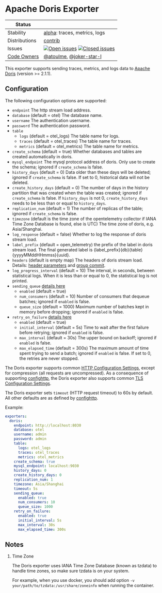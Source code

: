# Apache Doris Exporter
<!-- status autogenerated section -->
| Status        |           |
| ------------- |-----------|
| Stability     | [alpha]: traces, metrics, logs   |
| Distributions | [contrib] |
| Issues        | [![Open issues](https://img.shields.io/github/issues-search/open-telemetry/opentelemetry-collector-contrib?query=is%3Aissue%20is%3Aopen%20label%3Aexporter%2Fdoris%20&label=open&color=orange&logo=opentelemetry)](https://github.com/open-telemetry/opentelemetry-collector-contrib/issues?q=is%3Aopen+is%3Aissue+label%3Aexporter%2Fdoris) [![Closed issues](https://img.shields.io/github/issues-search/open-telemetry/opentelemetry-collector-contrib?query=is%3Aissue%20is%3Aclosed%20label%3Aexporter%2Fdoris%20&label=closed&color=blue&logo=opentelemetry)](https://github.com/open-telemetry/opentelemetry-collector-contrib/issues?q=is%3Aclosed+is%3Aissue+label%3Aexporter%2Fdoris) |
| [Code Owners](https://github.com/open-telemetry/opentelemetry-collector-contrib/blob/main/CONTRIBUTING.md#becoming-a-code-owner)    | [@atoulme](https://www.github.com/atoulme), [@joker-star-l](https://www.github.com/joker-star-l) |

[alpha]: https://github.com/open-telemetry/opentelemetry-collector/blob/main/docs/component-stability.md#alpha
[contrib]: https://github.com/open-telemetry/opentelemetry-collector-releases/tree/main/distributions/otelcol-contrib
<!-- end autogenerated section -->

This exporter supports sending traces, metrics, and logs data to [Apache Doris](https://doris.apache.org/) (version >= 2.1.1). 

## Configuration

The following configuration options are supported:

* `endpoint` The http stream load address.
* `database` (default = otel) The database name.
* `username` The authentication username.
* `password` The authentication password.
* `table`
  * `logs` (default = otel_logs) The table name for logs.
  * `traces` (default = otel_traces) The table name for traces.
  * `metrics` (default = otel_metrics) The table name for metrics.
* `create_schema` (default = true) Whether databases and tables are created automatically in doris.
* `mysql_endpoint` The mysql protocol address of doris. Only use to create the schema; ignored if `create_schema` is false.
* `history_days` (default = 0) Data older than these days will be deleted; ignored if `create_schema` is false. If set to 0, historical data will not be deleted.
* `create_history_days` (default = 0) The number of days in the history partition that was created when the table was created; ignored if `create_schema` is false. If `history_days` is not 0, `create_history_days` needs to be less than or equal to `history_days`.
* `replication_num` (default = 1) The number of replicas of the table; ignored if `create_schema` is false.
* `timezone` (default is the time zone of the opentelemetry collector if IANA Time Zone Database is found, else is UTC) The time zone of doris, e.g. Asia/Shanghai.
* `log_response` (default = false) Whether to log the response of doris stream load.
* `label_prefix` (default = open_telemetry) the prefix of the label in doris stream load. The final generated label is {label_prefix}{db}{table}{yyyyMMddHHmmss}{uuid}.
* `headers` (default is empty map) The headers of doris stream load. Details: [header parameters](https://doris.apache.org/docs/data-operate/import/import-way/stream-load-manual#load-configuration-parameters) and [group commit](https://doris.apache.org/docs/data-operate/import/import-way/group-commit-manual#stream-load).
* `log_progress_interval` (default = 10) The interval, in seconds, between statistical logs. When it is less than or equal to 0, the statistical log is not printed.
* `sending_queue`  [details here](https://github.com/open-telemetry/opentelemetry-collector/tree/main/exporter/exporterhelper#configuration)
  * `enabled` (default = true)
  * `num_consumers` (default = 10) Number of consumers that dequeue batches; ignored if `enabled` is false.
  * `queue_size` (default = 1000) Maximum number of batches kept in memory before dropping; ignored if `enabled` is false.
* `retry_on_failure` [details here](https://github.com/open-telemetry/opentelemetry-collector/tree/main/exporter/exporterhelper#configuration)
  * `enabled` (default = true)
  * `initial_interval` (default = 5s) Time to wait after the first failure before retrying; ignored if `enabled` is false.
  * `max_interval` (default = 30s) The upper bound on backoff; ignored if `enabled` is false.
  * `max_elapsed_time` (default = 300s) The maximum amount of time spent trying to send a batch; ignored if `enabled` is false. If set to 0, the retries are never stopped.

The Doris exporter supports common [HTTP Configuration Settings](https://github.com/open-telemetry/opentelemetry-collector/blob/main/config/confighttp/README.md#http-configuration-settings), except for compression (all requests are uncompressed). As a consequence of supporting [confighttp](https://github.com/open-telemetry/opentelemetry-collector/blob/main/config/confighttp/README.md#http-configuration-settings), the Doris exporter also supports common [TLS Configuration Settings](https://github.com/open-telemetry/opentelemetry-collector/blob/main/config/configtls/README.md#tls-configuration-settings).

The Doris exporter sets `timeout` (HTTP request timeout) to 60s by default. All other defaults are as defined by [confighttp](https://github.com/open-telemetry/opentelemetry-collector/blob/main/config/confighttp/README.md#http-configuration-settings).

Example:
```yaml
exporters:
  doris:
    endpoint: http://localhost:8030
    database: otel
    username: admin
    password: admin
    table:
      logs: otel_logs
      traces: otel_traces
      metrics: otel_metrics
    create_schema: true
    mysql_endpoint: localhost:9030
    history_days: 0
    create_history_days: 0
    replication_num: 1
    timezone: Asia/Shanghai
    timeout: 5s
    sending_queue:
      enabled: true
      num_consumers: 10
      queue_size: 1000
    retry_on_failure:
      enabled: true
      initial_interval: 5s
      max_interval: 30s
      max_elapsed_time: 300s
```

## Notes

1. Time Zone

    The Doris exporter uses IANA Time Zone Database (known as tzdata) to handle time zones, so make sure tzdata is on your system.

    For example, when you use docker, you should add option `-v your/path/to/tzdata:/usr/share/zoneinfo` when running the container.
